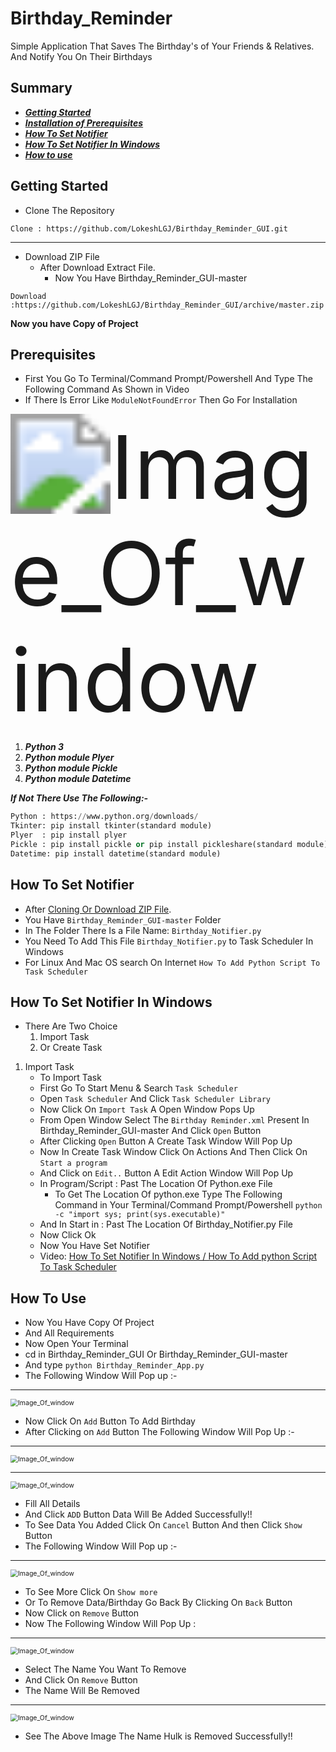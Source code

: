 # Birthday_Reminder

Simple Application That Saves The Birthday's of Your Friends & Relatives.
And Notify You On Their Birthdays

## Summary

- [_**Getting Started**_](#getting-started)
- [_**Installation of Prerequisites**_](#prerequisites)
- [_**How To Set Notifier**_](#how-to-set-notifier)
- [_**How To Set Notifier In Windows**_](#how-to-set-notifier-in-windows)
- [_**How to use**_](#how-to-use)



## Getting Started

- Clone The Repository

 ````
Clone : https://github.com/LokeshLGJ/Birthday_Reminder_GUI.git 
 ````
---

- Download ZIP File
  - After Download Extract File.  
    - Now You Have Birthday_Reminder_GUI-master

 ````
Download :https://github.com/LokeshLGJ/Birthday_Reminder_GUI/archive/master.zip 
 ````

**Now you have Copy of Project**



## Prerequisites

- First You Go To Terminal/Command Prompt/Powershell  And Type The Following Command As Shown in Video
- If There Is Error Like ``ModuleNotFoundError`` Then Go For Installation

<img src="imgs/Birth.gif" alt="Image_Of_window" style="zoom:1000%;" />

1. _**Python 3**_  
1. _**Python module Plyer**_  
1. _**Python module Pickle**_
1. _**Python module Datetime**_

_**If Not There Use The Following:-**_

````python
Python : https://www.python.org/downloads/
Tkinter: pip install tkinter(standard module)
Plyer  : pip install plyer
Pickle : pip install pickle or pip install pickleshare(standard module)
Datetime: pip install datetime(standard module)
````

## How To Set Notifier

- After [Cloning Or Download ZIP File](#getting-started).  
- You Have ``Birthday_Reminder_GUI-master`` Folder
- In The Folder There Is a File Name: ``Birthday_Notifier.py``
- You Need To Add This File ``Birthday_Notifier.py`` to Task Scheduler In Windows
- For Linux And Mac OS search On Internet ``How To Add Python Script To Task Scheduler``

## How To Set Notifier In Windows
- There Are Two Choice 
  1. Import Task
  2. Or Create Task
  
1. Import Task
    - To Import Task
    - First Go To Start Menu & Search ``Task Scheduler``
    - Open ``Task Scheduler`` And Click ``Task Scheduler Library``
    - Now Click On ``Import Task`` A Open Window Pops Up
    - From Open Window Select The ``Birthday Reminder.xml`` Present In Birthday_Reminder_GUI-master And Click ``Open`` Button
    - After Clicking ``Open`` Button  A Create Task Window  Will Pop Up
    - Now In  Create Task Window  Click On Actions  And Then Click On ``Start a program`` 
    - And Click on ``Edit..``  Button  A Edit Action Window  Will Pop Up
    - In  Program/Script : Past The Location Of Python.exe File 
      - To Get The Location Of python.exe Type The Following Command in Your Terminal/Command Prompt/Powershell   ``python -c "import sys; print(sys.executable)"``
    - And In  Start in :  Past The Location Of  Birthday_Notifier.py File
    - Now Click Ok  
    - Now You Have Set Notifier 
    - Video: [How To Set Notifier In Windows / How To Add python Script To Task Scheduler ](https://github.com/LokeshLGJ/Birthday_Reminder_GUI/blob/master/imgs/Birthday_Notifier.mp4?raw=true)
    
    
## How To Use

- Now You Have Copy Of Project
- And All Requirements 
- Now Open Your Terminal
- cd in Birthday_Reminder_GUI Or Birthday_Reminder_GUI-master
- And type ``python Birthday_Reminder_App.py``
- The Following Window Will Pop up :-
---

<img src="imgs/Birth_img1.png" alt="Image_Of_window" style="zoom:75%;" />

- Now Click On ``Add`` Button To Add Birthday
- After Clicking on ``Add`` Button The Following Window Will Pop Up :-
---

<img src="imgs/Birth_img2.png" alt="Image_Of_window" style="zoom:75%;" />

---

<img src="imgs/Birth_img3.png" alt="Image_Of_window" style="zoom: 75%;" />

- Fill All Details
- And Click `` ADD `` Button Data Will Be Added Successfully!!
- To See Data You Added Click On ``Cancel`` Button And then Click ``Show`` Button
- The Following Window Will Pop up :-
---

<img src="imgs/Birth_img4.png" alt="Image_Of_window" style="zoom:75%;" />

- To See More Click On ``Show more``
- Or To Remove Data/Birthday Go Back By Clicking On ``Back`` Button
- Now Click on ``Remove`` Button
- Now The Following Window Will Pop Up :
---

<img src="imgs/Birth_img5.png" alt="Image_Of_window" style="zoom:75%;" />

- Select The Name You Want To Remove
- And Click On ``Remove`` Button
- The Name Will Be Removed 
---

<img src="imgs/Birth_img6.png" alt="Image_Of_window" style="zoom:75%;" />

- See The Above Image The Name Hulk is Removed Successfully!!
